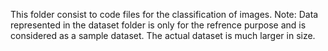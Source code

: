 This folder consist to code files for the classification of images.
Note: Data represented in the dataset folder is only for the refrence purpose and is considered as a sample dataset. The actual dataset is much larger in size.
